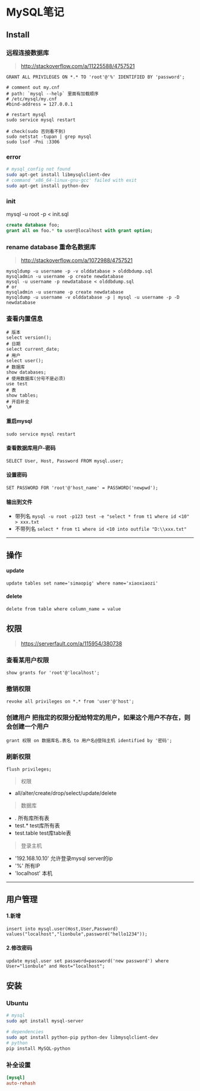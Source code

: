 MySQL笔记
=========

Install
-------

### 远程连接数据库

> <http://stackoverflow.com/a/11225588/4757521>

    GRANT ALL PRIVILEGES ON *.* TO 'root'@'%' IDENTIFIED BY 'password';

    # comment out my.cnf
    # path: `mysql --help` 里面有加载顺序
    # /etc/mysql/my.cnf
    #bind-address = 127.0.0.1 

    # restart mysql
    sudo service mysql restart

    # check(sudo 否则看不到)
    sudo netstat -tupan | grep mysql
    sudo lsof -Pni :3306


### error

``` sh
# mysql_config not found
sudo apt-get install libmysqlclient-dev
# command 'x86_64-linux-gnu-gcc' failed with exit 
sudo apt-get install python-dev
```

### init

mysql -u root -p < init.sql

``` sql
create database foo;
grant all on foo.* to user@localhost with grant option;
```

### rename database 重命名数据库

> <http://stackoverflow.com/a/1072988/4757521>

``` shell
mysqldump -u username -p -v olddatabase > olddbdump.sql
mysqladmin -u username -p create newdatabase
mysql -u username -p newdatabase < olddbdump.sql
# or
mysqladmin -u username -p create newdatabase
mysqldump -u username -v olddatabase -p | mysql -u username -p -D newdatabase
```

### 查看内置信息

    # 版本
    select version();
    # 日期
    select current_date;
    # 用户
    select user();
    # 数据库
    show databases;
    # 使用数据库(分号不是必须)
    use test
    # 表
    show tables;
    # 开启补全
    \#

#### 重启mysql
`sudo service mysql restart`

#### 查看数据库用户-密码
`SELECT User, Host, Password FROM mysql.user;`
#### 设置密码
`SET PASSWORD FOR 'root'@'host_name' = PASSWORD('newpwd');`

#### 输出到文件
- 带列名
`mysql -u root -p123 test -e "select * from t1 where id <10" > xxx.txt`
- 不带列名
`select * from t1 where id <10 into outfile "D:\\xxx.txt"`

---

操作
---

#### update

    update tables set name='simaopig' where name='xiaoxiaozi'

#### delete

    delete from table where column_name = value

权限
---

> <https://serverfault.com/a/115954/380738>

### 查看某用户权限

    show grants for 'root'@'localhost';

### 撤销权限

    revoke all privileges on *.* from 'user'@'host';

### 创建用户 把指定的权限分配给特定的用户，如果这个用户不存在，则会创建一个用户

    grant 权限 on 数据库名.表名 to 用户名@登陆主机 identified by '密码';

### 刷新权限

    flush privileges;

> 权限

- all/alter/create/drop/select/update/delete

> 数据库

- *.* 所有库所有表
- test.* test库所有表
- test.table test库table表

> 登录主机

- '192.168.10.10' 允许登录mysql server的ip
- '%' 所有IP
- 'localhost' 本机

----

用户管理
-------

#### 1.新增

    insert into mysql.user(Host,User,Password) values("localhost","lionbule",password("hello1234"));
#### 2.修改密码

    update mysql.user set password=password('new password') where User="lionbule" and Host="localhost";


安装
---

### Ubuntu

``` sh
# mysql
sudo apt install mysql-server

# dependencies
sudo apt install python-pip python-dev libmysqlclient-dev
# python
pip install MySQL-python
```

### 补全设置

``` cnf
[mysql]
auto-rehash
```

